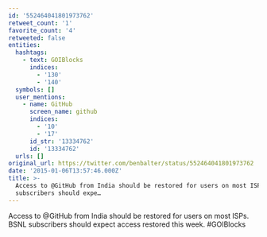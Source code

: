 ```yaml
---
id: '552464041801973762'
retweet_count: '1'
favorite_count: '4'
retweeted: false
entities:
  hashtags:
    - text: GOIBlocks
      indices:
        - '130'
        - '140'
  symbols: []
  user_mentions:
    - name: GitHub
      screen_name: github
      indices:
        - '10'
        - '17'
      id_str: '13334762'
      id: '13334762'
  urls: []
original_url: https://twitter.com/benbalter/status/552464041801973762
date: '2015-01-06T13:57:46.000Z'
title: >-
  Access to @GitHub from India should be restored for users on most ISPs. BSNL
  subscribers should expe…
---
```


Access to @GitHub from India should be restored for users on most ISPs. BSNL subscribers should expect access restored this week. #GOIBlocks